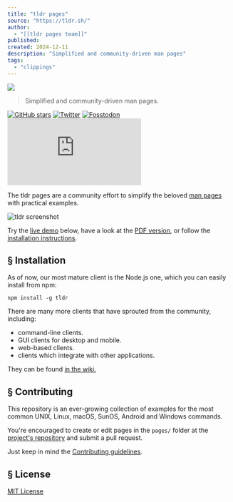 ```yaml
---
title: "tldr pages"
source: "https://tldr.sh/"
author:
  - "[[tldr pages team]]"
published:
created: 2024-12-11
description: "Simplified and community-driven man pages"
tags:
  - "clippings"
---
```

![](https://tldr.sh/assets/img/Moon.png)

> Simplified and community-driven man pages.

[![GitHub stars](https://img.shields.io/github/stars/tldr-pages/tldr.svg?logo=github)](https://github.com/tldr-pages/tldr) [![Twitter](https://img.shields.io/badge/twitter-tldr__pages-%231DA1F2.svg)](https://twitter.com/tldr_pages) [![Fosstodon](https://img.shields.io/badge/fosstodon-tldr__pages-blue)](https://fosstodon.org/@tldr_pages) [![Matrix](https://img.shields.io/matrix/tldr-pages:matrix.org?label=chat+on+Matrix)](https://matrix.to/#/#tldr-pages:matrix.org)

The tldr pages are a community effort to simplify the beloved [man pages](https://en.wikipedia.org/wiki/Man_page) with practical examples.

![tldr screenshot](https://tldr.sh/assets/img/screenshot.png)

Try the [live demo](https://tldr.inbrowser.app/) below, have a look at the [PDF version](https://github.com/tldr-pages/tldr/releases/latest/download/tldr-book.pdf), or follow the [installation instructions](https://tldr.sh/#installation).

## § Installation

As of now, our most mature client is the Node.js one, which you can easily install from npm:

```
npm install -g tldr
```

There are many more clients that have sprouted from the community, including:

- command-line clients.
- GUI clients for desktop and mobile.
- web-based clients.
- clients which integrate with other applications.

They can be found [in the wiki.](https://github.com/tldr-pages/tldr/wiki/Clients)

## § Contributing

This repository is an ever-growing collection of examples for the most common UNIX, Linux, macOS, SunOS, Android and Windows commands.

You're encouraged to create or edit pages in the `pages/` folder at the [project's repository](https://github.com/tldr-pages/tldr) and submit a pull request.

Just keep in mind the [Contributing guidelines](https://github.com/tldr-pages/tldr/blob/main/CONTRIBUTING.md).

## § License

[MIT License](https://github.com/tldr-pages/tldr/blob/main/LICENSE.md)